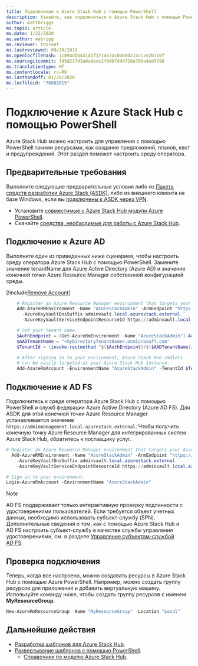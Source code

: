 ```yaml
---
title: Подключение к Azure Stack Hub с помощью PowerShell
description: Узнайте, как подключиться к Azure Stack Hub с помощью PowerShell.
author: mattbriggs
ms.topic: article
ms.date: 1/22/2020
ms.author: mabrigg
ms.reviewer: thoroet
ms.lastreviewed: 09/19/2019
ms.openlocfilehash: 1c894dbb431d1f171457ac0300d214cc2e2b7c0f
ms.sourcegitcommit: fd5d217d3a8adeec2f04b74d4728e709a4a95790
ms.translationtype: HT
ms.contentlocale: ru-RU
ms.lasthandoff: 01/29/2020
ms.locfileid: "76881615"
---
```

# <a name="connect-to-azure-stack-hub-with-powershell"></a>Подключение к Azure Stack Hub с помощью PowerShell

Azure Stack Hub можно настроить для управления с помощью PowerShell такими ресурсами, как создание предложений, планов, квот и предупреждений. Этот раздел поможет настроить среду оператора.

## <a name="prerequisites"></a>Предварительные требования

Выполните следующие предварительные условия либо из [Пакета средств разработки Azure Stack (ASDK)](../asdk/asdk-connect.md#connect-with-rdp), либо из внешнего клиента на базе Windows, если вы [подключены к ASDK через VPN](../asdk/asdk-connect.md#connect-with-vpn).

- Установите [совместимые с Azure Stack Hub модули Azure PowerShell](azure-stack-powershell-install.md).  
- Скачайте [средства, необходимые для работы с Azure Stack Hub](azure-stack-powershell-download.md).  

## <a name="connect-with-azure-ad"></a>Подключение к Azure AD

Выполните один из приведенных ниже сценариев, чтобы настроить среду оператора Azure Stack Hub с помощью PowerShell. Замените значение tenantName для Azure Active Directory (Azure AD) и значение конечной точки Azure Resource Manager собственной конфигурацией среды.

[!include[Remove Account](../../includes/remove-account.md)]

```powershell  
    # Register an Azure Resource Manager environment that targets your Azure Stack Hub instance. Get your Azure Resource Manager endpoint value from your service provider.
    Add-AzureRMEnvironment -Name "AzureStackAdmin" -ArmEndpoint "https://adminmanagement.local.azurestack.external" `
      -AzureKeyVaultDnsSuffix adminvault.local.azurestack.external `
      -AzureKeyVaultServiceEndpointResourceId https://adminvault.local.azurestack.external

    # Set your tenant name.
    $AuthEndpoint = (Get-AzureRmEnvironment -Name "AzureStackAdmin").ActiveDirectoryAuthority.TrimEnd('/')
    $AADTenantName = "<myDirectoryTenantName>.onmicrosoft.com"
    $TenantId = (invoke-restmethod "$($AuthEndpoint)/$($AADTenantName)/.well-known/openid-configuration").issuer.TrimEnd('/').Split('/')[-1]

    # After signing in to your environment, Azure Stack Hub cmdlets
    # can be easily targeted at your Azure Stack Hub instance.
    Add-AzureRmAccount -EnvironmentName "AzureStackAdmin" -TenantId $TenantId
```

## <a name="connect-with-ad-fs"></a>Подключение к AD FS

Подключитесь к среде оператора Azure Stack Hub с помощью PowerShell и служб федерации Azure Active Directory (Azure AD FS). Для ASDK для этой конечной точки Azure Resource Manager устанавливается значение `https://adminmanagement.local.azurestack.external`. Чтобы получить конечную точку Azure Resource Manager для интегрированных систем Azure Stack Hub, обратитесь к поставщику услуг.

  ```powershell  
  # Register an Azure Resource Manager environment that targets your Azure Stack Hub instance. Get your Azure Resource Manager endpoint value from your service provider.
    Add-AzureRMEnvironment -Name "AzureStackAdmin" -ArmEndpoint "https://adminmanagement.local.azurestack.external" `
      -AzureKeyVaultDnsSuffix adminvault.local.azurestack.external `
      -AzureKeyVaultServiceEndpointResourceId https://adminvault.local.azurestack.external

  # Sign in to your environment.
  Login-AzureRmAccount -EnvironmentName "AzureStackAdmin"
  ```

> [!Note]  
> AD FS поддерживает только интерактивную проверку подлинности с удостоверениями пользователей. Если требуется объект учетных данных, необходимо использовать субъект-службу (SPN). Дополнительные сведения о том, как с помощью Azure Stack Hub и AD FS настроить субъект-службу в качестве службы управления удостоверениями, см. в разделе [Управление субъектом-службой AD FS](azure-stack-create-service-principals.md#manage-an-ad-fs-service-principal).

## <a name="test-the-connectivity"></a>Проверка подключения

Теперь, когда все настроено, можно создавать ресурсы в Azure Stack Hub с помощью Azure PowerShell. Например, можно создать группу ресурсов для приложения и добавить виртуальную машину. Используйте команду ниже, чтобы создать группу ресурсов с именем **MyResourceGroup**.

```powershell  
New-AzureRmResourceGroup -Name "MyResourceGroup" -Location "Local"
```

## <a name="next-steps"></a>Дальнейшие действия

- [Разработка шаблонов для Azure Stack Hub](../user/azure-stack-develop-templates.md).
- [Развертывание шаблонов с помощью PowerShell](../user/azure-stack-deploy-template-powershell.md).
  - [Справочник по модулю Azure Stack Hub](https://docs.microsoft.com/powershell/azure/azure-stack/overview).
